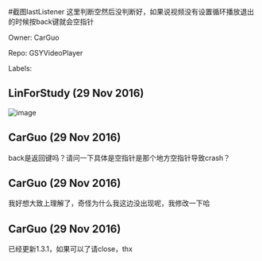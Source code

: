 #截图lastListener 这里判断空然后没判断好，如果说视频没有设置循环播放退出的时候按back键就会空指针

Owner: CarGuo

Repo: GSYVideoPlayer

Labels: 

## LinForStudy (29 Nov 2016)

![image](https://cloud.githubusercontent.com/assets/18901958/20701874/270beab2-b650-11e6-9ce1-f273ec017e2f.png)


## CarGuo (29 Nov 2016)

back是返回键吗？请问一下具体是空指针是那个地方空指针导致crash？

## CarGuo (29 Nov 2016)

我好想大致上理解了，奇怪为什么我这边没出现呢，我修改一下哈

## CarGuo (29 Nov 2016)

已经更新1.3.1，如果可以了请close，thx

